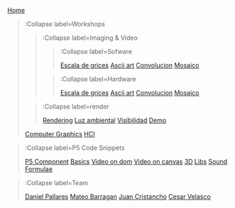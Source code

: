 [Home](/)

> :Collapse label=Workshops
> 
> > :Collapse label=Imaging & Video
> >
> > > :Collapse label=Sofware
> > >
> > >
> > > [Escala de grices](/docs/workshops/img&Video/grices)
> > > [Ascii art](/docs/workshops/img&Video/Ascii)
> > > [Convolucion](/docs/workshops/img&Video/convolucion)
> > > [Mosaico](/docs/workshops/img&Video/mosaico)
> >
> > > :Collapse label=Hardware
> > >
> > > [Escala de grices](/docs/workshops/img&Video/hardware/Hgrices)
> > > [Ascii art](/docs/workshops/img&Video/hardware/H_ascii)
> > > [Convolucion](/docs/workshops/img&Video/hardware/Hconv)
> > > [Mosaico](/docs/workshops/img&Video/mosaico)
>
> > :Collapse label=render
> >
> > [Rendering](/docs/workshops/render/rendering)
> > [Luz ambiental](/docs/workshops/render/light)
> > [Visibilidad](/docs/workshops/render/visibility)
> > [Demo](/docs/workshops/render/baricentric_demo)
>
> [Computer Graphics](/docs/workshops/cg)
> [HCI](/docs/workshops/hci)

> :Collapse label=P5 Code Snippets
> 
> [P5 Component](/docs/snippets/component)
> [Basics](/docs/snippets/basic)
> [Video on dom](/docs/snippets/video-dom)
> [Video on canvas](/docs/snippets/video-canvas)
> [3D](/docs/snippets/3d)
> [Libs](/docs/snippets/lib)
> [Sound](/docs/snippets/sound)
> [Formulae](/docs/snippets/formulae)

> :Collapse label=Team
>
> [Daniel Pallares](/docs/team/Daniel_pallares)
> [Mateo Barragan](/docs/team/Mateo)
> [Juan Cristancho](/docs/team/juan)
> [Cesar Velasco](/docs/team/Cesar)

